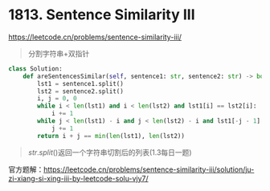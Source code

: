 # 1813. Sentence Similarity III

<https://leetcode.cn/problems/sentence-similarity-iii/>

> 分割字符串+双指针

```Python
class Solution:
    def areSentencesSimilar(self, sentence1: str, sentence2: str) -> bool:
        lst1 = sentence1.split()
        lst2 = sentence2.split()
        i, j = 0, 0
        while i < len(lst1) and i < len(lst2) and lst1[i] == lst2[i]:
            i += 1
        while j < len(lst1) - i and j < len(lst2) - i and lst1[-j - 1] == lst2[-j - 1]:
            j += 1
        return i + j == min(len(lst1), len(lst2))
```

> $str.split()$返回一个字符串切割后的列表(1.3每日一题)

官方题解：<https://leetcode.cn/problems/sentence-similarity-iii/solution/ju-zi-xiang-si-xing-iii-by-leetcode-solu-vjy7/>
